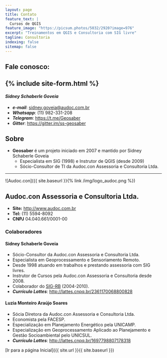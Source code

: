 ```yaml
---
layout: page
title: Contato
feature_text: |
  Cursos de QGIS
feature_image: "https://picsum.photos/5032/2920?image=976"
excerpt: "Treinamentos em QGIS e Consultoria com SIG livre"
tagline: Consultoria
indexing: false
sitemap: false
---
```

## Fale conosco:
{% include site-form.html %}
---
#### *Sidney Schaberle Goveia* 
- ***e-mail***: <sidney.goveia@audoc.com.br>
- ***Whatsapp***: (11) 982-331-208
- ***Telegram***: <https://t.me/Geosaber>
- ***Gitter***: <https://gitter.im/ss-geosaber>

## Sobre
- **Geosaber** é um projeto iniciado em 2007 e mantido por Sidney Schaberle Goveia
  - Especialista em SIG (1998) e Instrutor de QGIS (desde 2009)
  - Sócio-Consultor de TI da Audoc.con Assessoria e Consultoria Ltda.

---
![Audoc.con]({{ site.baseurl }}{% link /img/logo_audoc.png %})
## Audoc.con Assessoria e Consultoria Ltda.
- **Site:** <http://www.audoc.com.br>
- **Tel:** (11) 5594-8092
- **CNPJ** 04.040.661/0001-00

### Colaboradores
#### Sidney Schaberle Goveia
- Sócio-Consultor da Audoc.con Assessoria e Consultoria Ltda.
- Especialista em Geoprocessamento e Sensoriamento Remoto.
- Desde 1998 atuando em trabalhos e prestando assessoria com SIG livres.
- Instrutor de Cursos pela Audoc.con Assessoria e Consultoria desde 2008.
- Colaborador do <a href="http://www.sigrb.com.br/" target="_blank" rel="nofollow noopener">SIG-RB</a> (2004-2010).
- ***Currículo Lattes***: <a href="http://lattes.cnpq.br/2361170068800828" target="_blank" rel="nofollow noopener">http://lattes.cnpq.br/2361170068800828</a>

#### Luzia Monteiro Araújo Soares
- Sócia Diretora da Audoc.con Assessoria e Consultoria Ltda.
- Economista pela FACESP.
- Especialização em Planejamento Energético pela UNICAMP.
- Especialização em Geoprocessamento Aplicado ao Planejamento e Gestão Socioambiental pelo UNICSUL.
- ***Currículo Lattes***: <a href="http://lattes.cnpq.br/1697798807178318" rel="nofollow">http://lattes.cnpq.br/1697798807178318</a>

[Ir para a página Inicial]({{ site.url }}{{ site.baseurl }})
